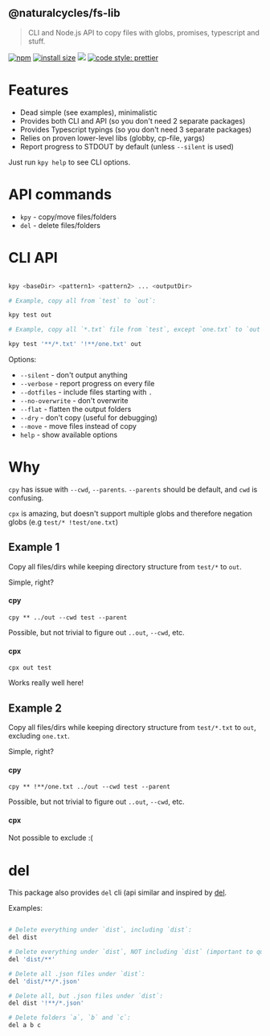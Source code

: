 ## @naturalcycles/fs-lib

> CLI and Node.js API to copy files with globs, promises, typescript and stuff.

[![npm](https://img.shields.io/npm/v/@naturalcycles/fs-lib/latest.svg)](https://www.npmjs.com/package/@naturalcycles/fs-lib)
[![install size](https://packagephobia.now.sh/badge?p=@naturalcycles/fs-lib)](https://packagephobia.now.sh/result?p=@naturalcycles/fs-lib)
[![](https://circleci.com/gh/NaturalCycles/fs-lib.svg?style=shield&circle-token=cbb20b471eb9c1d5ed975e28c2a79a45671d78ea)](https://circleci.com/gh/NaturalCycles/fs-lib)
[![code style: prettier](https://img.shields.io/badge/code_style-prettier-ff69b4.svg?style=flat-square)](https://github.com/prettier/prettier)

# Features

- Dead simple (see examples), minimalistic
- Provides both CLI and API (so you don't need 2 separate packages)
- Provides Typescript typings (so you don't need 3 separate packages)
- Relies on proven lower-level libs (globby, cp-file, yargs)
- Report progress to STDOUT by default (unless `--silent` is used)

Just run `kpy help` to see CLI options.

# API commands

- `kpy` - copy/move files/folders
- `del` - delete files/folders

# CLI API

```sh

kpy <baseDir> <pattern1> <pattern2> ... <outputDir>

# Example, copy all from `test` to `out`:

kpy test out

# Example, copy all `*.txt` file from `test`, except `one.txt` to `out`:

kpy test '**/*.txt' '!**/one.txt' out

```

Options:

- `--silent` - don't output anything
- `--verbose` - report progress on every file
- `--dotfiles` - include files starting with `.`
- `--no-overwrite` - don't overwrite
- `--flat` - flatten the output folders
- `--dry` - don't copy (useful for debugging)
- `--move` - move files instead of copy
- `help` - show available options

# Why

`cpy` has issue with `--cwd`, `--parents`. `--parents` should be default, and `cwd` is confusing.

`cpx` is amazing, but doesn't support multiple globs and therefore negation globs (e.g
`test/* !test/one.txt`)

## Example 1

Copy all files/dirs while keeping directory structure from `test/*` to `out`.

Simple, right?

#### cpy

    cpy ** ../out --cwd test --parent

Possible, but not trivial to figure out `..out`, `--cwd`, etc.

#### cpx

    cpx out test

Works really well here!

## Example 2

Copy all files/dirs while keeping directory structure from `test/*.txt` to `out`, excluding
`one.txt`.

Simple, right?

#### cpy

    cpy ** !**/one.txt ../out --cwd test --parent

Possible, but not trivial to figure out `..out`, `--cwd`, etc.

#### cpx

Not possible to exclude :(

# del

This package also provides `del` cli (api similar and inspired by
[del](https://github.com/sindresorhus/del).

Examples:

```sh

# Delete everything under `dist`, including `dist`:
del dist

# Delete everything under `dist`, NOT including `dist` (important to quote globs!):
del 'dist/**'

# Delete all .json files under `dist`:
del 'dist/**/*.json'

# Delete all, but .json files under `dist`:
del dist '!**/*.json'

# Delete folders `a`, `b` and `c`:
del a b c

```
